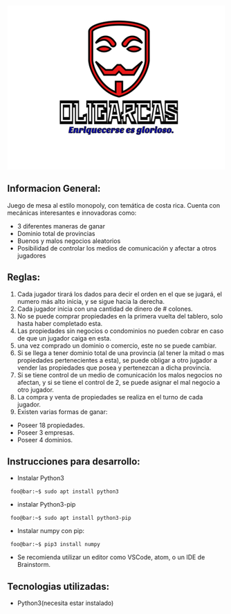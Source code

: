 <center><img src="./media/logo/logo.svg"></center>  

## Informacion General:
Juego de mesa al estilo monopoly, con temática de costa rica. Cuenta con mecánicas interesantes e innovadoras como:
- 3 diferentes maneras de ganar
- Dominio total de provincias
- Buenos y malos negocios aleatorios
- Posibilidad de controlar los medios de comunicación y afectar a otros jugadores

## Reglas:
1. Cada jugador tirará los dados para decir el orden en el que se jugará, el numero más alto inicia, y se sigue hacia la derecha.
2. Cada jugador inicia con una cantidad de dinero de # colones.
3. No se puede comprar propiedades en la primera vuelta del tablero, solo hasta haber completado esta.
4. Las propiedades sin negocios o condominios no pueden cobrar en caso de que un jugador caiga en esta.
5. una vez comprado un dominio o comercio, este no se puede cambiar.
6. Si se llega a tener dominio total de una provincia (al tener la mitad o mas propiedades pertenecientes a esta), se puede obligar a otro jugador a vender las propiedades que posea y pertenezcan a dicha provincia.
7. Si se tiene control de un medio de comunicación los malos negocios no afectan, y si se tiene el control de 2, se puede asignar el mal negocio a otro jugador.
8. La compra y venta de propiedades se realiza en el turno de cada jugador.
9. Existen varias formas de ganar:
  -  Poseer 18 propiedades.
  -  Poseer 3 empresas.
  -  Poseer 4 dominios.
  
## Instrucciones para desarrollo:
- Instalar Python3
```console
 foo@bar:~$ sudo apt install python3
 ```
- instalar Python3-pip
```console
 foo@bar:~$ sudo apt install python3-pip
 ```
- Instalar numpy con pip: 
```console
 foo@bar:~$ pip3 install numpy
 ```
 - Se recomienda utilizar un editor como VSCode, atom, o un IDE de Brainstorm.
## Tecnologias utilizadas:
- Python3(necesita estar instalado)

